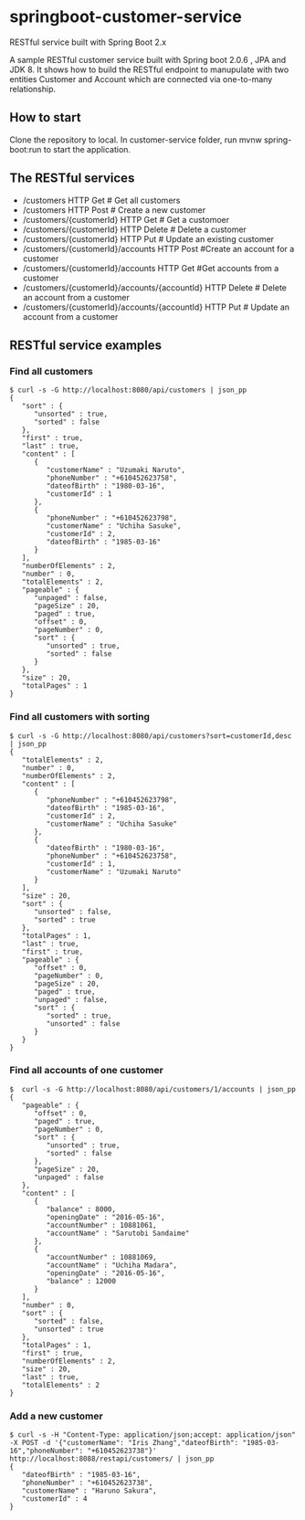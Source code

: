 # springboot-customer-service
RESTful service built with Spring Boot 2.x

A sample RESTful customer service built with Spring boot 2.0.6 , JPA and JDK 8.
It shows how to build the RESTful endpoint to manupulate with two entities Customer and Account which are connected via one-to-many relationship.

## How to start

Clone the repository to local. In customer-service folder, run mvnw spring-boot:run to start the application.
## The RESTful services

* /customers HTTP Get # Get all customers
* /customers HTTP Post # Create a new customer
* /customers/{customerId} HTTP Get # Get a customoer
* /customers/{customerId} HTTP Delete # Delete a customer
* /customers/{customerId} HTTP Put # Update an existing customer
* /customers/{customerId}/accounts HTTP Post #Create an account for a customer
* /customers/{customerId}/accounts HTTP Get #Get accounts from a customer
* /customers/{customerId}/accounts/{accountId} HTTP Delete # Delete an account from a customer
* /customers/{customerId}/accounts/{accountId} HTTP Put # Update an account from a customer

## RESTful service examples
### Find all customers
```
$ curl -s -G http://localhost:8080/api/customers | json_pp
{
   "sort" : {
      "unsorted" : true,
      "sorted" : false
   },
   "first" : true,
   "last" : true,
   "content" : [
      {
         "customerName" : "Uzumaki Naruto",
         "phoneNumber" : "+610452623758",
         "dateofBirth" : "1980-03-16",
         "customerId" : 1
      },
      {
         "phoneNumber" : "+610452623798",
         "customerName" : "Uchiha Sasuke",
         "customerId" : 2,
         "dateofBirth" : "1985-03-16"
      }
   ],
   "numberOfElements" : 2,
   "number" : 0,
   "totalElements" : 2,
   "pageable" : {
      "unpaged" : false,
      "pageSize" : 20,
      "paged" : true,
      "offset" : 0,
      "pageNumber" : 0,
      "sort" : {
         "unsorted" : true,
         "sorted" : false
      }
   },
   "size" : 20,
   "totalPages" : 1
}
```

### Find all customers with sorting
```
$ curl -s -G http://localhost:8080/api/customers?sort=customerId,desc | json_pp
{
   "totalElements" : 2,
   "number" : 0,
   "numberOfElements" : 2,
   "content" : [
      {
         "phoneNumber" : "+610452623798",
         "dateofBirth" : "1985-03-16",
         "customerId" : 2,
         "customerName" : "Uchiha Sasuke"
      },
      {
         "dateofBirth" : "1980-03-16",
         "phoneNumber" : "+610452623758",
         "customerId" : 1,
         "customerName" : "Uzumaki Naruto"
      }
   ],
   "size" : 20,
   "sort" : {
      "unsorted" : false,
      "sorted" : true
   },
   "totalPages" : 1,
   "last" : true,
   "first" : true,
   "pageable" : {
      "offset" : 0,
      "pageNumber" : 0,
      "pageSize" : 20,
      "paged" : true,
      "unpaged" : false,
      "sort" : {
         "sorted" : true,
         "unsorted" : false
      }
   }
}
```

### Find all accounts of one customer
```
$  curl -s -G http://localhost:8080/api/customers/1/accounts | json_pp
{
   "pageable" : {
      "offset" : 0,
      "paged" : true,
      "pageNumber" : 0,
      "sort" : {
         "unsorted" : true,
         "sorted" : false
      },
      "pageSize" : 20,
      "unpaged" : false
   },
   "content" : [
      {
         "balance" : 8000,
         "openingDate" : "2016-05-16",
         "accountNumber" : 10881061,
         "accountName" : "Sarutobi Sandaime"
      },
      {
         "accountNumber" : 10881069,
         "accountName" : "Uchiha Madara",
         "openingDate" : "2016-05-16",
         "balance" : 12000
      }
   ],
   "number" : 0,
   "sort" : {
      "sorted" : false,
      "unsorted" : true
   },
   "totalPages" : 1,
   "first" : true,
   "numberOfElements" : 2,
   "size" : 20,
   "last" : true,
   "totalElements" : 2
}
```
### Add a new customer 
```
$ curl -s -H "Content-Type: application/json;accept: application/json" -X POST -d '{"customerName": "Iris Zhang","dateofBirth": "1985-03-16","phoneNumber": "+610452623738"}' http://localhost:8088/restapi/customers/ | json_pp
{
   "dateofBirth" : "1985-03-16",
   "phoneNumber" : "+610452623738",
   "customerName" : "Haruno Sakura",
   "customerId" : 4
}
```
